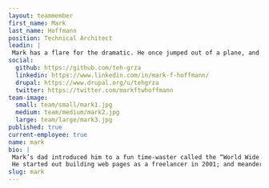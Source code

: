 ```yaml
---
layout: teammember
first_name: Mark
last_name: Hoffmann
position: Technical Architect
leadin: |
 Mark has a flare for the dramatic. He once jumped out of a plane, and got married during a total solar eclipse (not on the same day).
social:
  github: https://github.com/teh-grza
  linkedin: https://www.linkedin.com/in/mark-f-hoffmann/
  drupal: https://www.drupal.org/u/tehgrza
  twitter: https://twitter.com/markftwhoffmann
team-image:
  small: team/small/mark1.jpg
  medium: team/medium/mark2.jpg
  large: team/large/mark3.jpg
published: true
current-employee: true
name: mark
bio: |
 Mark’s dad introduced him to a fun time-waster called the “World Wide Web” in the early 90s when dial-up modems were all the rage [insert modem sound clip here]. He pretty much hasn’t stopped building websites & applications since.
 He started out building web pages as a freelancer in 2001; and meandered his way from front-end developer, back-end PHP engineer, to full-stack PHP/Ruby/JS developer. Prior to ThinkShout, he managed a diverse set of software engineers that together created an open-source Ruby-on-Rails CMS. While all this is impressive, it’s his dedication to social responsibility that makes him a great fit for ThinkShout. And if all else fails, he has a backup career as an amateur cat psychologist.
slug: mark
---
```

